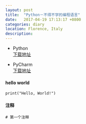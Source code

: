 ```yaml
---
layout: post
title:  "Python－不得不学的编程语言"
date:   2017-04-19 17:13:17 +0800
categories: diary
location: Florence, Italy
description: 
---
```


* Python   
 [下载地址](https://www.python.org)

* PyCharm   
 [下载地址](https://www.jetbrains.com/pycharm/download/#section=mac)    

#### hello world

```
print("Hello, World!")
```

#### 注释
```
# 第一个注释
```